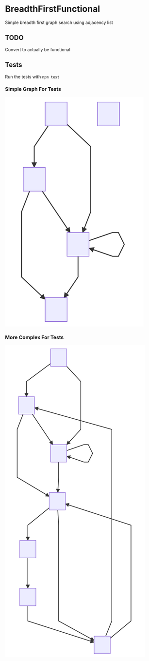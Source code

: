 # BreadthFirstFunctional
Simple breadth first graph search using adjacency list

## TODO

Convert to actually be functional

## Tests

Run the tests with `npm test`

### Simple Graph For Tests

![](https://github.com/derekjwilliams/DepthFirstFunctional/blob/main/DepthFirstSimpleDiagram.svg)


### More Complex For Tests

![](https://github.com/derekjwilliams/DepthFirstFunctional/blob/main/DepthFirstModerateDiagram.svg)

